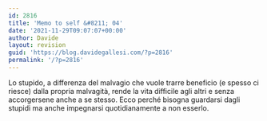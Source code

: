 ```yaml
---
id: 2816
title: 'Memo to self &#8211; 04'
date: '2021-11-29T09:07:07+00:00'
author: Davide
layout: revision
guid: 'https://blog.davidegallesi.com/?p=2816'
permalink: '/?p=2816'
---
```


Lo stupido, a differenza del malvagio che vuole trarre beneficio (e spesso ci riesce) dalla propria malvagità, rende la vita difficile agli altri e senza accorgersene anche a se stesso. Ecco perché bisogna guardarsi dagli stupidi ma anche impegnarsi quotidianamente a non esserlo.
